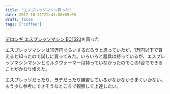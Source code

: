 ```yaml
---
title: "エスプレッソマシン買った"
date: 2017-10-31T22:41:00+09:00
draft: false
tags: ["coffee"]
---
```


[デロンギ エスプレッソマシン EC152J](https://www.amazon.co.jp/dp/B0047C8856?tag=gennei-22)を買った

エスプレッソマシンは10万円ぐらいするだろうと思っていたが、1万円以下で買えると知ったので試しに買ってみた。いろいろと器具は持っているが、エスプレッソマシンマシンとミルクウォーマーは持っていなかったのでこの1台でできることがかなり増えた。

エスプレッソだったり、ラテだったり練習しているがなかなかうまくいかない。もう少し参考にできそうなところで観察して上達したい。
